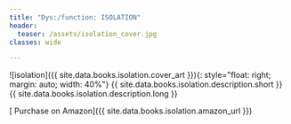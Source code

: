 ```yaml
---
title: "Dys:/function: ISOLATION"
header:
  teaser: /assets/isolation_cover.jpg
classes: wide

---
```


![isolation]({{ site.data.books.isolation.cover_art }}){: style="float: right; margin: auto; width: 40%"}
{{ site.data.books.isolation.description.short }}
{{ site.data.books.isolation.description.long }}

 [<i class='fa fa-shopping-cart'></i> Purchase on Amazon]({{ site.data.books.isolation.amazon_url }})
